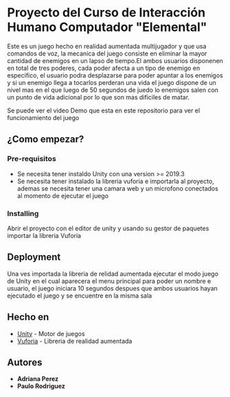 # Proyecto del Curso de Interacción Humano Computador "Elemental"

Este es un juego hecho en realidad aumentada multijugador y que usa comandos de voz, la mecanica del juego consiste en eliminar la mayor cantidad de enemigos en un lapso de tiempo.El ambos usuarios
disponenen en total de tres poderes, cada poder afecta a un tipo de enemigo en especifico, el usuario podra desplazarse para poder apuntar a los enemigos y si un enemigo llega a tocarlos perderan una vida
el juego dispone de un nivel mas en el que luego de 50 segundos de juedo lo enemigos salen con un punto de vida adicional por lo que son mas dificiles de matar.

Se puede ver el video Demo que esta en este repositorio para ver el funcionamiento del juego

## ¿Como empezar?

### Pre-requisitos

- Se necesita tener instaldo Unity con una version >= 2019.3 
- Se necesita tener instalado la libreria vuforia e importarla al proyecto, ademas se necesita tener una camara web y un microfono conectados al momento de ejecutar el juego

### Installing

Abrir el proyecto con el editor de unity y usando su gestor de paquetes importar la libreria Vuforia


## Deployment

Una ves importada la libreria de relidad aumentada ejecutar el modo juego de Unity en el cual aparecera el menu principal para poder un nombre e usuario, el juego iniciara 10 segundos despues que ambos usuarios hayan ejecutado el juego y se encuentre en la misma sala

## Hecho en

* [Unity](https://unity.com/es) - Motor de juegos
* [Vuforia](https://developer.vuforia.com/) - Libreria de realidad aumentada

## Autores

* **Adriana Perez** 
* **Paulo Rodriguez** 
